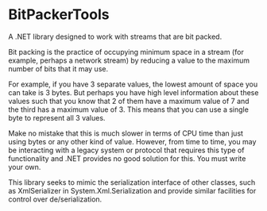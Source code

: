 BitPackerTools
==============

A .NET library designed to work with streams that are bit packed.

Bit packing is the practice of occupying minimum space in a stream (for example, perhaps a network stream) by reducing a value to the maximum number of bits that it may use.

For example, if you have 3 separate values, the lowest amount of space you can take is 3 bytes. But perhaps you have high level information about these values such that you know that 2 of them have a maximum value of 7 and the third has a maximum value of 3. This means that you can use a single byte to represent all 3 values.

Make no mistake that this is much slower in terms of CPU time than just using bytes or any other kind of value. However, from time to time, you may be interacting with a legacy system or protocol that requires this type of functionality and .NET provides no good solution for this. You must write your own.

This library seeks to mimic the serialization interface of other classes, such as XmlSerializer in System.Xml.Serialization and provide similar facilities for control over de/serialization.
